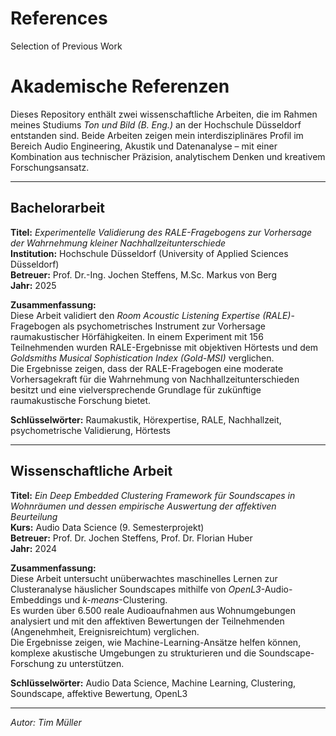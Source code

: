# References
Selection of Previous Work

# Akademische Referenzen

Dieses Repository enthält zwei wissenschaftliche Arbeiten, die im Rahmen meines Studiums *Ton und Bild (B. Eng.)* an der Hochschule Düsseldorf entstanden sind. Beide Arbeiten zeigen mein interdisziplinäres Profil im Bereich Audio Engineering, Akustik und Datenanalyse – mit einer Kombination aus technischer Präzision, analytischem Denken und kreativem Forschungsansatz.

---

## Bachelorarbeit  
**Titel:** *Experimentelle Validierung des RALE-Fragebogens zur Vorhersage der Wahrnehmung kleiner Nachhallzeitunterschiede*  
**Institution:** Hochschule Düsseldorf (University of Applied Sciences Düsseldorf)  
**Betreuer:** Prof. Dr.-Ing. Jochen Steffens, M.Sc. Markus von Berg  
**Jahr:** 2025  

**Zusammenfassung:**  
Diese Arbeit validiert den *Room Acoustic Listening Expertise (RALE)*-Fragebogen als psychometrisches Instrument zur Vorhersage raumakustischer Hörfähigkeiten. In einem Experiment mit 156 Teilnehmenden wurden RALE-Ergebnisse mit objektiven Hörtests und dem *Goldsmiths Musical Sophistication Index (Gold-MSI)* verglichen.  
Die Ergebnisse zeigen, dass der RALE-Fragebogen eine moderate Vorhersagekraft für die Wahrnehmung von Nachhallzeitunterschieden besitzt und eine vielversprechende Grundlage für zukünftige raumakustische Forschung bietet.

**Schlüsselwörter:** Raumakustik, Hörexpertise, RALE, Nachhallzeit, psychometrische Validierung, Hörtests  

---

## Wissenschaftliche Arbeit  
**Titel:** *Ein Deep Embedded Clustering Framework für Soundscapes in Wohnräumen und dessen empirische Auswertung der affektiven Beurteilung*  
**Kurs:** Audio Data Science (9. Semesterprojekt)  
**Betreuer:** Prof. Dr. Jochen Steffens, Prof. Dr. Florian Huber  
**Jahr:** 2024  

**Zusammenfassung:**  
Diese Arbeit untersucht unüberwachtes maschinelles Lernen zur Clusteranalyse häuslicher Soundscapes mithilfe von *OpenL3*-Audio-Embeddings und *k-means*-Clustering.  
Es wurden über 6.500 reale Audioaufnahmen aus Wohnumgebungen analysiert und mit den affektiven Bewertungen der Teilnehmenden (Angenehmheit, Ereignisreichtum) verglichen.  
Die Ergebnisse zeigen, wie Machine-Learning-Ansätze helfen können, komplexe akustische Umgebungen zu strukturieren und die Soundscape-Forschung zu unterstützen.

**Schlüsselwörter:** Audio Data Science, Machine Learning, Clustering, Soundscape, affektive Bewertung, OpenL3  

---

*Autor: Tim Müller*  
